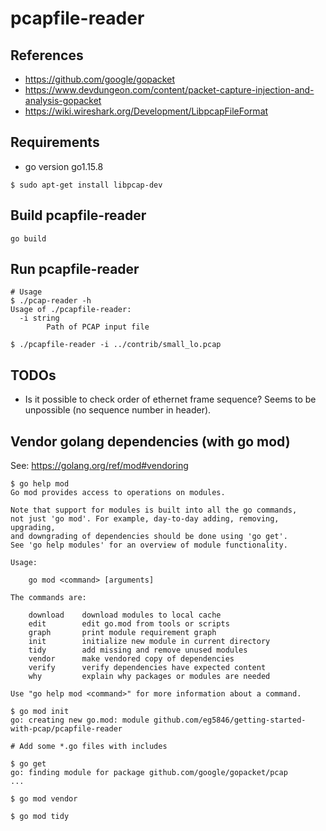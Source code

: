 # pcapfile-reader

## References
* https://github.com/google/gopacket
* https://www.devdungeon.com/content/packet-capture-injection-and-analysis-gopacket
* https://wiki.wireshark.org/Development/LibpcapFileFormat

## Requirements
* go version go1.15.8

```
$ sudo apt-get install libpcap-dev
```

## Build pcapfile-reader
```
go build
```

## Run pcapfile-reader
```
# Usage
$ ./pcap-reader -h
Usage of ./pcapfile-reader:
  -i string
    	Path of PCAP input file

$ ./pcapfile-reader -i ../contrib/small_lo.pcap
```

## TODOs
* Is it possible to check order of ethernet frame sequence? Seems to be unpossible (no sequence number in header).

## Vendor golang dependencies (with go mod)
See: https://golang.org/ref/mod#vendoring

```
$ go help mod
Go mod provides access to operations on modules.

Note that support for modules is built into all the go commands,
not just 'go mod'. For example, day-to-day adding, removing, upgrading,
and downgrading of dependencies should be done using 'go get'.
See 'go help modules' for an overview of module functionality.

Usage:

	go mod <command> [arguments]

The commands are:

	download    download modules to local cache
	edit        edit go.mod from tools or scripts
	graph       print module requirement graph
	init        initialize new module in current directory
	tidy        add missing and remove unused modules
	vendor      make vendored copy of dependencies
	verify      verify dependencies have expected content
	why         explain why packages or modules are needed

Use "go help mod <command>" for more information about a command.

$ go mod init
go: creating new go.mod: module github.com/eg5846/getting-started-with-pcap/pcapfile-reader

# Add some *.go files with includes

$ go get
go: finding module for package github.com/google/gopacket/pcap
...

$ go mod vendor

$ go mod tidy
```
